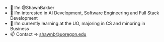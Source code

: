 - 👋 I’m @ShawnBakker
- 👀 I’m interested in AI Development, Software Engineering and Full Stack Development
- 🌱 I’m currently learning at the UO, majoring in CS and minoring in Business
- 📫 Contact => shawnb@uoregon.edu

<!---
ShawnBakker/ShawnBakker is a ✨ special ✨ repository because its `README.md` (this file) appears on your GitHub profile.
You can click the Preview link to take a look at your changes.
--->
